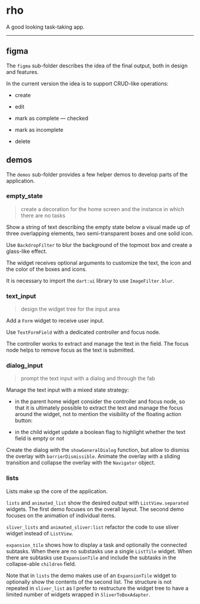 # rho

A good looking task-taking app.

---

## figma

The `figma` sub-folder describes the idea of the final output, both in design and features.

In the current version the idea is to support CRUD-like operations:

- create

- edit

- mark as complete — checked

- mark as incomplete

- delete

## demos

The `demos` sub-folder provides a few helper demos to develop parts of the application.

### empty_state

> create a decoration for the home screen and the instance in which there are no tasks

Show a string of text describing the empty state below a visual made up of three overlapping elements, two semi-transparent boxes and one solid icon.

Use `BackdropFilter` to blur the background of the topmost box and create a glass-like effect.

The widget receives optional arguments to customize the text, the icon and the color of the boxes and icons.

It is necessary to import the `dart:ui` library to use `ImageFilter.blur`.

### text_input

> design the widget tree for the input area

Add a `Form` widget to receive user input.

Use `TextFormField` with a dedicated controller and focus node.

The controller works to extract and manage the text in the field. The focus node helps to remove focus as the text is submitted.

### dialog_input

> prompt the text input with a dialog and through the fab

Manage the text input with a mixed state strategy:

- in the parent home widget consider the controller and focus node, so that it is ultimately possible to extract the text and manage the focus around the widget, not to mention the visibility of the floating action button:

- in the child widget update a boolean flag to highlight whether the text field is empty or not

Create the dialog with the `showGeneralDialog` function, but allow to dismiss the overlay with `barrierDismissible`. Animate the overlay with a sliding transition and collapse the overlay with the `Navigator` object.

### lists

Lists make up the core of the application.

`lists` and `animated_list` show the desired output with `ListView.separated` widgets. The first demo focuses on the overall layout. The second demo focuses on the animation of individual items.

`sliver_lists` and `animated_sliver:list` refactor the code to use sliver widget instead of `ListView`.

`expansion_tile` shows how to display a task and optionally the connected subtasks. When there are no substasks use a single `ListTile` widget. When there are subtasks use `ExpansionTile` and include the subtasks in the collapse-able `children` field.

Note that in `lists` the demo makes use of an `ExpansionTile` widget to optionally show the contents of the second list. The structure is not repeated in `sliver_list` as I prefer to restructure the widget tree to have a limited number of widgets wrapped in `SliverToBoxAdapter`.
